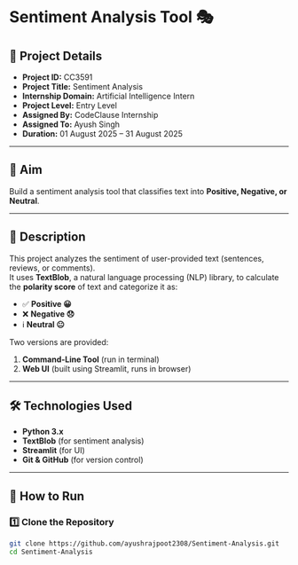 # Sentiment Analysis Tool 🎭

## 📖 Project Details
- **Project ID:** CC3591  
- **Project Title:** Sentiment Analysis  
- **Internship Domain:** Artificial Intelligence Intern  
- **Project Level:** Entry Level  
- **Assigned By:** CodeClause Internship  
- **Assigned To:** Ayush Singh  
- **Duration:** 01 August 2025 – 31 August 2025  

---

## 🎯 Aim
Build a sentiment analysis tool that classifies text into **Positive, Negative, or Neutral**.

---

## 📝 Description
This project analyzes the sentiment of user-provided text (sentences, reviews, or comments).  
It uses **TextBlob**, a natural language processing (NLP) library, to calculate the **polarity score** of text and categorize it as:

- ✅ **Positive 😀**
- ❌ **Negative 😞**
- ℹ️ **Neutral 😐**

Two versions are provided:
1. **Command-Line Tool** (run in terminal)  
2. **Web UI** (built using Streamlit, runs in browser)  

---

## 🛠️ Technologies Used
- **Python 3.x**  
- **TextBlob** (for sentiment analysis)  
- **Streamlit** (for UI)  
- **Git & GitHub** (for version control)  

---

## 🚀 How to Run

### 1️⃣ Clone the Repository
```bash
git clone https://github.com/ayushrajpoot2308/Sentiment-Analysis.git
cd Sentiment-Analysis
